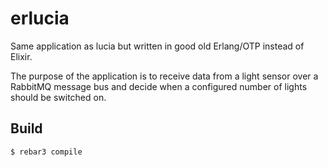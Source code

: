 erlucia
=====

Same application as lucia but written in good old Erlang/OTP instead of Elixir.

The purpose of the application is to receive data from a light sensor over a RabbitMQ message bus and decide when a configured number of lights should be switched on.

Build
-----

    $ rebar3 compile
